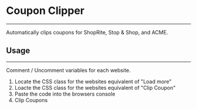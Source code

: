 # Coupon Clipper
---
Automatically clips coupons for ShopRite, Stop & Shop, and ACME.

## Usage
---
Comment / Uncomment variables for each website.
1. Locate the CSS class for the websites equivalent of "Load more"
2. Loacte the CSS class for the websites equivalent of "Clip Coupon"
3. Paste the code into the browsers console
4. Clip Coupons